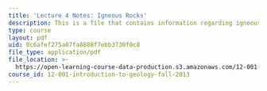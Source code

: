 ```yaml
---
title: 'Lecture 4 Notes: Igneous Rocks'
description: This is a file that contains information regarding igneous rocks.
type: course
layout: pdf
uid: 0c6afef275a07fa8888f7ebb3730f0c8
file_type: application/pdf
file_location: >-
  https://open-learning-course-data-production.s3.amazonaws.com/12-001-introduction-to-geology-fall-2013/0c6afef275a07fa8888f7ebb3730f0c8_MIT12_001F13_Lec4Notes.pdf
course_id: 12-001-introduction-to-geology-fall-2013
---
```

